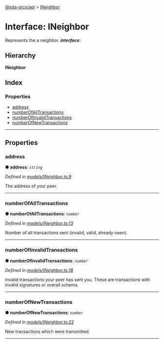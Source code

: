 [@iota-pico/api](../README.md) > [INeighbor](../interfaces/ineighbor.md)

# Interface: INeighbor

Represents the a neighbor.
*__interface__*: 

## Hierarchy

**INeighbor**

## Index

### Properties

* [address](ineighbor.md#address)
* [numberOfAllTransactions](ineighbor.md#numberofalltransactions)
* [numberOfInvalidTransactions](ineighbor.md#numberofinvalidtransactions)
* [numberOfNewTransactions](ineighbor.md#numberofnewtransactions)

---

## Properties

<a id="address"></a>

###  address

**● address**: *`string`*

*Defined in [models/INeighbor.ts:9](https://github.com/iota-pico/api/blob/4db1362/src/models/INeighbor.ts#L9)*

The address of your peer.

___
<a id="numberofalltransactions"></a>

###  numberOfAllTransactions

**● numberOfAllTransactions**: *`number`*

*Defined in [models/INeighbor.ts:13](https://github.com/iota-pico/api/blob/4db1362/src/models/INeighbor.ts#L13)*

Number of all transactions sent (invalid, valid, already-seen).

___
<a id="numberofinvalidtransactions"></a>

###  numberOfInvalidTransactions

**● numberOfInvalidTransactions**: *`number`*

*Defined in [models/INeighbor.ts:18](https://github.com/iota-pico/api/blob/4db1362/src/models/INeighbor.ts#L18)*

Invalid transactions your peer has sent you. These are transactions with invalid signatures or overall schema.

___
<a id="numberofnewtransactions"></a>

###  numberOfNewTransactions

**● numberOfNewTransactions**: *`number`*

*Defined in [models/INeighbor.ts:22](https://github.com/iota-pico/api/blob/4db1362/src/models/INeighbor.ts#L22)*

New transactions which were transmitted.

___

